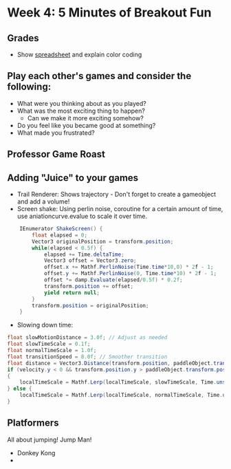 # Week 4: 5 Minutes of Breakout Fun

## Grades

- Show [spreadsheet](https://docs.google.com/spreadsheets/d/1eIRH11AMV_cxXl6kAqPkP2pxomF30_MysSHzh-jVwhY/edit?usp=sharing) and explain color coding

## Play each other's games and consider the following:

- What were you thinking about as you played?
- What was the most exciting thing to happen?
    - Can we make it more exciting somehow?
- Do you feel like you became good at something?
- What made you frustrated?

## Professor Game Roast

## Adding "Juice" to your games

- Trail Renderer: Shows trajectory
        - Don't forget to create a gameobject and add a volume!
- Screen shake: Using perlin noise, coroutine for a certain amount of time, use aniationcurve.evalue to scale it over time.

```c#
    IEnumerator ShakeScreen() {
        float elapsed = 0;
        Vector3 originalPosition = transform.position;
        while(elapsed < 0.5f) {
            elapsed += Time.deltaTime;
            Vector3 offset = Vector3.zero;
            offset.x += Mathf.PerlinNoise(Time.time*10,0) * 2f - 1;
            offset.y += Mathf.PerlinNoise(0, Time.time*10) * 2f - 1;
            offset *= damp.Evaluate(elapsed/0.5f) * 0.2f;
            transform.position += offset;
            yield return null;
        }
        transform.position = originalPosition;
    }
```

- Slowing down time:

```c#
float slowMotionDistance = 3.0f; // Adjust as needed
float slowTimeScale = 0.1f;
float normalTimeScale = 1.0f;
float transitionSpeed = 8.0f; // Smoother transition
float distance = Vector3.Distance(transform.position, paddleObject.transform.position);
if (velocity.y < 0 && transform.position.y > paddleObject.transform.position.y && distance < slowMotionDistance)
{
    localTimeScale = Mathf.Lerp(localTimeScale, slowTimeScale, Time.unscaledDeltaTime * transitionSpeed);
} else {
    localTimeScale = Mathf.Lerp(localTimeScale, normalTimeScale, Time.unscaledDeltaTime * transitionSpeed);
}
```

## Platformers

All about jumping! Jump Man!

- Donkey Kong
- 